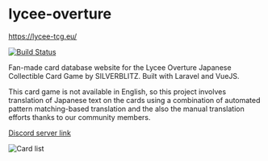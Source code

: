 # lycee-overture

https://lycee-tcg.eu/

[![Build Status](https://travis-ci.org/amcsi/lycee-overture.png?branch=master)](https://travis-ci.org/amcsi/lycee-overture)

Fan-made card database website for the Lycee Overture Japanese Collectible Card Game by SILVERBLITZ. Built with Laravel and VueJS.

This card game is not available in English, so this project involves translation of Japanese text on the cards using a combination of automated pattern matching-based translation and the also the manual translation efforts thanks to our community members.

[Discord server link](https://discord.gg/xtcQDtQ)

![Card list](https://i.imgur.com/E8JEJL5.png)
